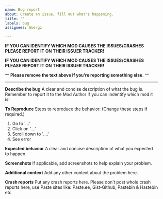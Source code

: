 ```yaml
---
name: Bug report
about: Create an issue, fill out what's happening.
title: ''
labels: bug
assignees: Gbergz

---
```


**IF YOU CAN IDENTIFY WHICH MOD CAUSES THE ISSUES/CRASHES PLEASE REPORT IT ON THEIR ISSUER TRACKER!**

**IF YOU CAN IDENTIFY WHICH MOD CAUSES THE ISSUES/CRASHES PLEASE REPORT IT ON THEIR ISSUER TRACKER!**

^^ **Please remove the text above if you're reporting something else.** ^^



----------------------


**Describe the bug**
A clear and concise description of what the bug is.
Remember to report it to the Mod Author if you can indentify which mod it is!

**To Reproduce**
Steps to reproduce the behavior: (Change these steps if required.)
1. Go to '...'
2. Click on '....'
3. Scroll down to '....'
4. See error

**Expected behavior**
A clear and concise description of what you expected to happen.

**Screenshots**
If applicable, add screenshots to help explain your problem.

**Additional context**
Add any other context about the problem here.

**Crash reports**
Put any crash reports here. Please don't post whole crash reports here, use Paste sites like: Paste.ee, Gist-Github, Pastebin & Hastebin etc.
